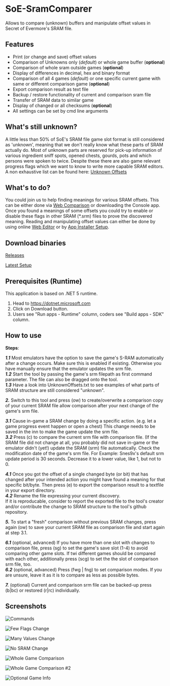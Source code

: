 # SoE-SramComparer
Allows to compare (unknown) buffers and manipulate offset values in Secret of Evermore's SRAM file.

## Features
* Print (or change and save) offset values
* Comparison of Unknowns only (*default*) or whole game buffer (**optional**)
* Comparison of whole sram outside games (**optional**)
* Display of differences in decimal, hex and binary format
* Comparison of all 4 games (*default*) or one specific current game with same or different comparison game (**optional**)
* Export comparison result as text file
* Backup / restore functionality of current and comparison sram file
* Transfer of SRAM data to similar game 
* Display of changed or all checksums (**optional**)
* All settings can be set by cmd line arguments

## What's still unknown?
A little less than 50% of SoE's SRAM file game slot format is still considered as 'unknown', meaning that we don't really know what these parts of SRAM actually do.
Most of unknown parts are reserved for pick-up information of various ingredient sniff spots, opened chests, gourds, pots and which persons were spoken to twice. Despite these there are also game relevant progress flags which we want to know to write more capable SRAM editors.
A non exhaustive list can be found here:
[Unknown Offsets](https://raw.githubusercontent.com/CleanCodeX/SramComparer.SoE/master/UnknownOffsets.txt)

## What's to do?
You could join us to help finding meanings for various SRAM offsets.
This can be either done via [Web Comparison](http://compare.xeth.de) or downloading the Console app.
Once you found a meanings of some offsets you could try to enable or disable these flags in other SRAM (*.srm) files to prove the discovered meaning. 
Reading and manipulating offset values can either be done by using online [Web Editor](http://offset.xeth.de) or by [App Installer Setup](http://xeth.de/Releases/Comparer-SoE).

## Download binaries
[Releases](http://xeth.de/Releases/SramComparer)

[Latest Setup](http://xeth.de/Releases/Comparer-SoE/setup.exe)

## Prerequisites (Runtime)
This application is based on .NET 5 runtime.

1) Head to https://dotnet.microsoft.com
2) Click on Download button.
3) Users see "Run apps - Runtime" column, coders see "Build apps - SDK" column.

## How to use
**Steps**:

***1.1*** Most emulators have the option to save the game's S-RAM automatically after a change occurs.
     Make sure this is enabled if existing. Otherwise you have manually ensure that the emulator updates
     the srm file.  
***1.2*** Start the tool by passing the game's srm filepath as first command parameter. The file can also be
     dragged onto the tool.  
***1.3*** Have a look into UnknownOffsets.txt to see examples of what parts of SRAM structure are still
     considered "unknown".  

***2.***   Switch to this tool and press (ow) to create/overwrite a comparison copy of your current SRAM file allow
     comparison after your next change of the game's srm file.

***3.1*** Cause in-game a SRAM change by doing a specific action. (e.g. let a game progress event happen or
    open a chest) This change needs to be saved in the inn to make the game update the srm file.  
***3.2*** Press (c) to compare the current srm file with comparison file.
     (If the SRAM file did not change at all, you probably did not save in-game or the emulator didn't
     (yet!) update the SRAM (srm) file automatically. Check the modification date of the game's srm file.
     For Example: Snes9x's default srm update period is 30 seconds. Decrease it to a lower value, like 1,
     but not to 0.

***4.1*** Once you got the offset of a single changed byte (or bit) that has changed after your intended action you might have found a meaning for that 
     specific bit/byte. Then press (e) to export the comparison result to a textfile in your export
     directory.  
***4.2*** Rename the file expressing your current discovery.  
     If it is reproducable, consider to report the exported file to the tool's creator
     and/or contribute the change to SRAM structure to the tool's github repository.

***5.***   To start a "fresh" comparison without previous SRAM changes, press again (ow) to save your current SRAM file
     as comparison file and start again at step 3.1.

***6.1*** (optional, advanced) If you have more than one slot with changes to comparison file, press (sg) to
     set the game's save slot (1-4) to avoid comparing other game slots. If twi different games should be
     compared with each other, additionally press (scg) to set the the slot of comparison srm file, too.  
***6.2*** (optional, advanced) Press (fwg | fng) to set comparison modes.
     If you are unsure, leave it as it is to compare as less as possible bytes.

***7.***   (optional) Current and comparison srm file can be backed-up press (b|bc) or restored (r|rc) individually.

## Screenshots
![Commands](https://raw.githubusercontent.com/CleanCodeX/SramComparer.SoE/master/Meta/Cmd.png "Commands")

![Few Flags Change](https://raw.githubusercontent.com/CleanCodeX/SramComparer.SoE/master/Meta/FewFlagsChange.png "Few Flags Change")

![Many Values Change](https://raw.githubusercontent.com/CleanCodeX/SramComparer.SoE/master/Meta/ManyValuesChange.png "Many Values Change")

![No SRAM Change](https://raw.githubusercontent.com/CleanCodeX/SramComparer.SoE/master/Meta/NoChange.png "No SRAM Change")

![Whole Game Comparison](https://raw.githubusercontent.com/CleanCodeX/SramComparer.SoE/master/Meta/WholeGameComparison.png "Whole Game Comparison")

![Whole Game Comparison #2](https://raw.githubusercontent.com/CleanCodeX/SramComparer.SoE/master/Meta/WholeGameComparison2.png "Whole Game Comparison #2")

![Optional Game Info](https://raw.githubusercontent.com/CleanCodeX/SramComparer.SoE/master/Meta/OptionalGameInfo.png "Optional Game Info")
